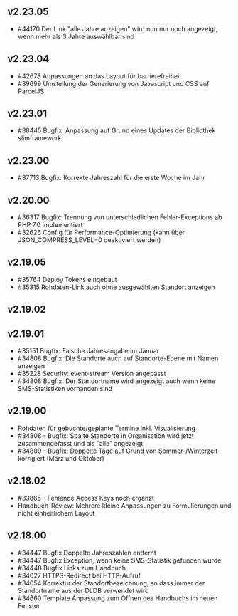 ## v2.23.05

* #44170 Der Link "alle Jahre anzeigen" wird nun nur noch angezeigt, wenn mehr als 3 Jahre auswählbar sind

## v2.23.04

* #42678 Anpassungen an das Layout für barrierefreiheit
* #39699 Umstellung der Generierung von Javascript und CSS auf ParcelJS

## v2.23.01

* #38445 Bugfix: Anpassung auf Grund eines Updates der Bibliothek slimframework

## v2.23.00

* #37713 Bugfix: Korrekte Jahreszahl für die erste Woche im Jahr

## v2.20.00

* #36317 Bugfix: Trennung von unterschiedlichen Fehler-Exceptions ab PHP 7.0 implementiert
* #32626 Config für Performance-Optimierung (kann über JSON_COMPRESS_LEVEL=0 deaktiviert werden)

## v2.19.05

* #35764 Deploy Tokens eingebaut
* #35315 Rohdaten-Link auch ohne ausgewählten Standort anzeigen

## v2.19.02


## v2.19.01

* #35151 Bugfix: Falsche Jahresangabe im Januar
* #34808 Bugfix: Die Standorte auch auf Standorte-Ebene mit Namen anzeigen
* #35228 Security: event-stream Version angepasst
* #34808 Bugfix: Der Standortname wird angezeigt auch wenn keine SMS-Statistiken vorhanden sind

## v2.19.00

* Rohdaten für gebuchte/geplante Termine inkl. Visualisierung
* #34808 - Bugfix: Spalte Standorte in Organisation wird jetzt zusammengefasst und als "alle" angezeigt
* #34809 - Bugfix: Doppelte Tage auf Grund von Sommer-/Winterzeit korrigiert (März und Oktober)

## v2.18.02

* #33865 - Fehlende Access Keys noch ergänzt
* Handbuch-Review: Mehrere kleine Anpassungen zu Formulierungen und nicht einheitlichem Layout


## v2.18.00

* #34447 Bugfix Doppelte Jahreszahlen entfernt
* #34447 Bugfix Exception, wenn keine SMS-Statistik gefunden wurde
* #34448 Bugfix Links zum Handbuch
* #34027 HTTPS-Redirect bei HTTP-Aufruf
* #34054 Korrektur der Standortbezeichnung, so dass immer der Standortname aus der DLDB verwendet wird
* #34660 Template Anpassung zum Öffnen des Handbuchs im neuen Fenster
